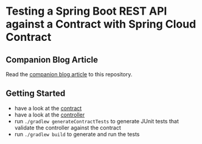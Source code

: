 # Testing a Spring Boot REST API against a Contract with Spring Cloud Contract

## Companion Blog Article
Read the [companion blog article](https://reflectoring.io/consumer-driven-contract-provider-spring-cloud-contract/) to this repository.

## Getting Started

* have a look at the [contract](/src/test/resources/contracts)
* have a look at the [controller](/src/main/java/io/reflectoring/UserController.java)
* run `./gradlew generateContractTests` to generate JUnit tests that validate the controller against the contract
* run `./gradlew build` to generate and run the tests
